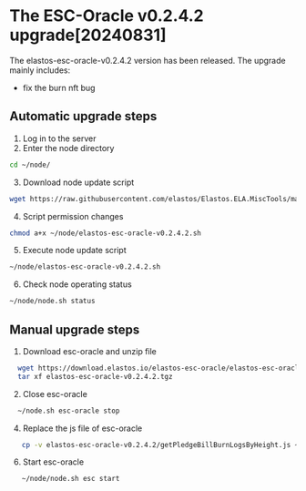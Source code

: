 # The ESC-Oracle v0.2.4.2 upgrade[20240831]

The elastos-esc-oracle-v0.2.4.2 version has been released. The upgrade mainly includes:
- fix the burn nft bug

## Automatic upgrade steps

1. Log in to the server
2. Enter the node directory

```bash
cd ~/node/
```

3. Download node update script

```bash
wget https://raw.githubusercontent.com/elastos/Elastos.ELA.MiscTools/master/upgrade/esc-oracle/elastos-esc-oracle-v0.2.4.2.sh
```

4. Script permission changes

```bash
chmod a+x ~/node/elastos-esc-oracle-v0.2.4.2.sh
```

5. Execute node update script

```bash
~/node/elastos-esc-oracle-v0.2.4.2.sh
```

6. Check node operating status

```bash
~/node/node.sh status
```

## Manual upgrade steps

1. Download esc-oracle and unzip file

```bash
  wget https://download.elastos.io/elastos-esc-oracle/elastos-esc-oracle-v0.2.4.2/elastos-esc-oracle-v0.2.4.2.tgz
  tar xf elastos-esc-oracle-v0.2.4.2.tgz
```

2. Close esc-oracle
```bash
  ~/node.sh esc-oracle stop
```   
4. Replace the js file of esc-oracle
```bash
   cp -v elastos-esc-oracle-v0.2.4.2/getPledgeBillBurnLogsByHeight.js ~/node/esc/esc-oracle/
```   
6. Start esc-oracle
```bash
   ~/node/node.sh esc start
``` 
